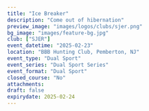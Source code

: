 ```yaml
---
title: "Ice Breaker"
description: "Come out of hibernation"
preview_image: "images/logos/clubs/sjer.png"
bg_image: "images/feature-bg.jpg"
club: ["SJER"]
event_datetime: "2025-02-23"
location: "BBB Hunting Club, Pemberton, NJ"
event_type: "Dual Sport"
event_series: "Dual Sport Series"
event_format: "Dual Sport"
closed_course: "No"
attachments:
draft: false
expirydate: 2025-02-24
---
```

